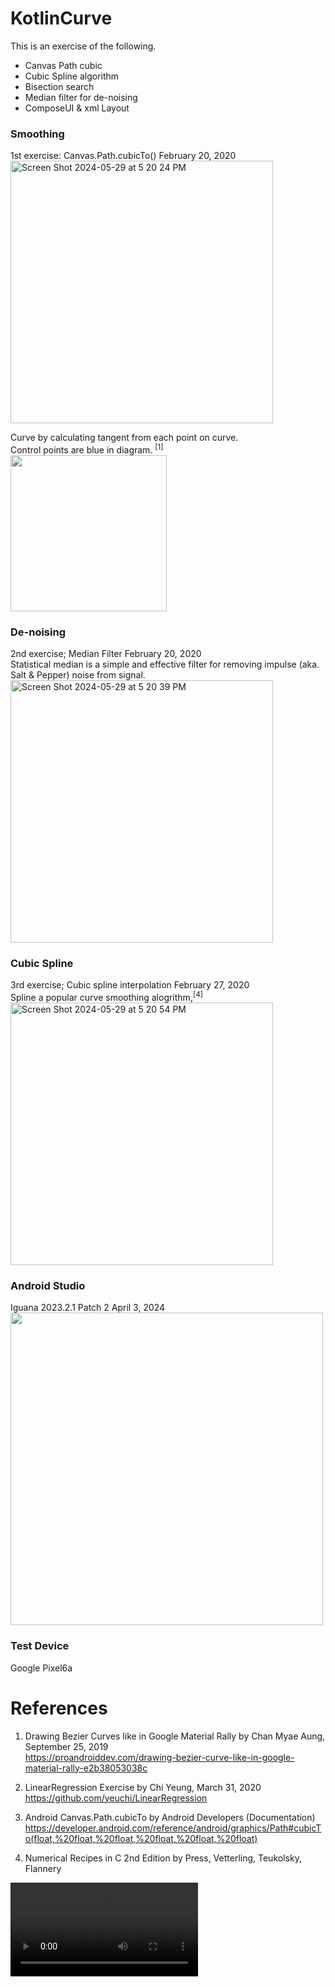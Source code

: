 # KotlinCurve
This is an exercise of the following.
- Canvas Path cubic
- Cubic Spline algorithm
- Bisection search
- Median filter for de-noising
- ComposeUI & xml Layout

### Smoothing
1st exercise: Canvas.Path.cubicTo() February 20, 2020 \
<img width="420" alt="Screen Shot 2024-05-29 at 5 20 24 PM" src="https://github.com/yeuchi/KotlinCurve/assets/1282659/31c94b3d-7ef7-49f6-8d73-34efd3d78767">

Curve by calculating tangent from each point on curve. \
Control points are blue in diagram. <sup>[1]</sup> \
<img width="250" src="https://user-images.githubusercontent.com/1282659/154866555-d2af3d03-322e-4343-89ea-3a693e4ff14e.png"> 

### De-noising
2nd exercise; Median Filter February 20, 2020 \
Statistical median is a simple and effective filter for removing impulse (aka. Salt & Pepper) noise from signal.
<img width="420" alt="Screen Shot 2024-05-29 at 5 20 39 PM" src="https://github.com/yeuchi/KotlinCurve/assets/1282659/0d9a8a51-9c60-4dc5-a896-4da28d9f7b17">

### Cubic Spline
3rd exercise; Cubic spline interpolation February 27, 2020 \
Spline a popular curve smoothing alogrithm,<sup>[4]</sup> \
<img width="420" alt="Screen Shot 2024-05-29 at 5 20 54 PM" src="https://github.com/yeuchi/KotlinCurve/assets/1282659/210c4db7-1b9b-4313-9fa2-07d8481ee9bc">

### Android Studio
Iguana 2023.2.1 Patch 2 April 3, 2024\
<img width="500" src="https://github.com/yeuchi/LinearRegression/assets/1282659/4faf30c4-4425-4201-846b-b5bd32c9fc42"/>

### Test Device
Google Pixel6a 

# References

1. Drawing Bezier Curves like in Google Material Rally by Chan Myae Aung, September 25, 2019 \
   https://proandroiddev.com/drawing-bezier-curve-like-in-google-material-rally-e2b38053038c

2. LinearRegression Exercise by Chi Yeung, March 31, 2020 \
   https://github.com/yeuchi/LinearRegression
   
3. Android Canvas.Path.cubicTo by Android Developers (Documentation) \
   https://developer.android.com/reference/android/graphics/Path#cubicTo(float,%20float,%20float,%20float,%20float,%20float)

4. Numerical Recipes in C 2nd Edition by Press, Vetterling, Teukolsky, Flannery

<video src="https://github.com/yeuchi/KotlinCurve/assets/1282659/c98bf488-661d-4768-9e73-0e0b1e422f47"/>
